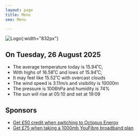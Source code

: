 ```yaml
---
layout: page
title: Menu
seo: Menu

---
```


![Logo](/images/logo.jpg){:width="832px"}

<!-- weather_marker starts -->
## On Tuesday, 26 August 2025

- The average temperature today is 15.94˚C,
- With highs of 16.58˚C and lows of 15.94˚C,
- It may feel like 15.52˚C with overcast clouds
- The wind speed is 3.11m/s and visibility is 10000m
- The pressure is 1006hPa and humidity is 74%
- The sun will rise at 05:10 and set at 19:09

<!-- weather_marker ends -->

## Sponsors

- [Get £50 credit when switching to Octopus Energy](https://bit.ly/3oD1nnS)
- [Get £75 when taking a 1000mb YouFibre broadband plan](https://aklam.io/91zWhU?)
